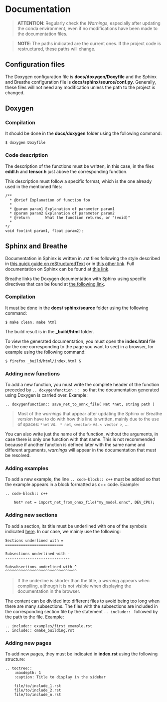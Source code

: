 # Documentation

> **ATTENTION**: Regularly check the *Warnings*, especially after updating the conda environment, even if no modifications have been made to the documentation files.

> **NOTE**: The paths indicated are the current ones. If the project code is restructured, these paths will change.

## Configuration files

The Doxygen configuration file is **docs/doxygen/Doxyfile** and the Sphinx and Breathe configuration file is **docs/sphinx/source/conf.py**. Generally, these files will not need any modification unless the path to the project is changed.

## Doxygen

### Compilation

It should be done in the **docs/doxygen** folder using the following command:

    $ doxygen Doxyfile

### Code description

The description of the functions must be written, in this case, in the files **eddl.h** and **tensor.h** just above the corresponding function.

This description must follow a specific format, which is the one already used in the mentioned files:

    /**
      * @brief Explanation of function foo
      *
      * @param param1 Explanation of parameter param1
      * @param param2 Explanation of parameter param2
      * @return       What the function returns, or "(void)"
      *
    */
    void foo(int param1, float param2);


## Sphinx and Breathe

Documentation in Sphinx is written in .rst files following the style described in [this quick guide on reStructuredText](https://docutils.sourceforge.io/docs/user/rst/quickref.html) or in [this other link](https://www.sphinx-doc.org/en/master/usage/restructuredtext/basics.html). Full documentation on Sphinx can be found at [this link](https://www.sphinx-doc.org/en/master/contents.html).

Breathe links the Doxygen documentation with Sphinx using specific directives that can be found at [the following link](https://breathe.readthedocs.io/en/latest/directives.html).

### Compilation

It must be done in the **docs/ sphinx/source** folder using the following command:

    $ make clean; make html

The build result is in the **_build/html** folder.

To view the generated documentation, you must open the **index.html** file (or the one corresponding to the page you want to see) in a browser, for example using the following command:

    $ firefox _build/html/index.html &

### Adding new functions

To add a new function, you must write the complete header of the function preceded by ``.. doxygenfunction :: `` so that the documentation generated using Doxygen is carried over. Example:

    .. doxygenfunction:: save_net_to_onnx_file( Net *net, string path )

> Most of the *warnings* that appear after updating the Sphinx or Breathe version have to do with how this line is written, mainly due to the use of spaces: ``*net`` vs. `` * net``, ``<vector>`` vs. ``< vector >``, ...

You can also write just the name of the function, without the arguments, in case there is only one function with that name. This is not recommended because if another function is defined later with the same name and different arguments, *warnings* will appear in the documentation that must be resolved.

### Adding examples

To add a new example, the line ``.. code-block:: c++`` must be added so that the example appears in a block formatted as c++ code. Example:

    .. code-block:: c++

        Net* net = import_net_from_onnx_file("my_model.onnx", DEV_CPU);

### Adding new sections

To add a section, its title must be underlined with one of the symbols indicated [here](https://www.sphinx-doc.org/en/master/usage/restructuredtext/basics.html#sections). In our case, we mainly use the following:

    Sections underlined with =
    ==========================

    Subsections underlined with -
    -----------------------------

    Subsubsections underlined with ^
    ^^^^^^^^^^^^^^^^^^^^^^^^^^^^^^^^

> If the underline is shorter than the title, a *warning* appears when compiling, although it is not visible when displaying the documentation in the browser.

The content can be divided into different files to avoid being too long when there are many subsections. The files with the subsections are included in the corresponding section file by the statement ``.. include:: `` followed by the path to the file. Example:

    .. include:: examples/first_example.rst
    .. include:: cmake_building.rst

### Adding new pages

To add new pages, they must be indicated in **index.rst** using the following structure:

    .. toctree::
        :maxdepth: 1
        :caption: Title to display in the sidebar

        file/to/include_1.rst
        file/to/include_2.rst
        file/to/include_n.rst

